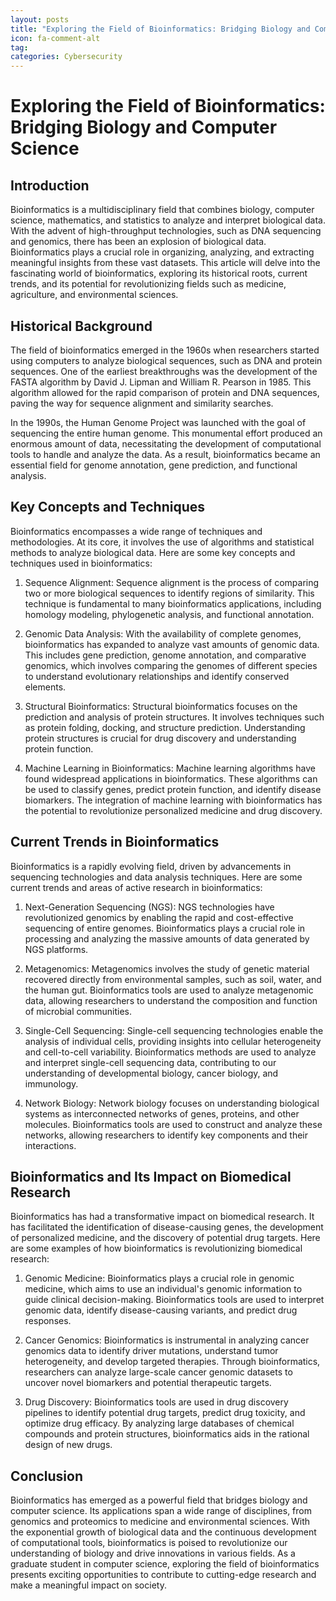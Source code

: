 ```yaml
---
layout: posts
title: "Exploring the Field of Bioinformatics: Bridging Biology and Computer Science"
icon: fa-comment-alt
tag:      
categories: Cybersecurity
---
```



# Exploring the Field of Bioinformatics: Bridging Biology and Computer Science

## Introduction

Bioinformatics is a multidisciplinary field that combines biology, computer science, mathematics, and statistics to analyze and interpret biological data. With the advent of high-throughput technologies, such as DNA sequencing and genomics, there has been an explosion of biological data. Bioinformatics plays a crucial role in organizing, analyzing, and extracting meaningful insights from these vast datasets. This article will delve into the fascinating world of bioinformatics, exploring its historical roots, current trends, and its potential for revolutionizing fields such as medicine, agriculture, and environmental sciences.

## Historical Background

The field of bioinformatics emerged in the 1960s when researchers started using computers to analyze biological sequences, such as DNA and protein sequences. One of the earliest breakthroughs was the development of the FASTA algorithm by David J. Lipman and William R. Pearson in 1985. This algorithm allowed for the rapid comparison of protein and DNA sequences, paving the way for sequence alignment and similarity searches.

In the 1990s, the Human Genome Project was launched with the goal of sequencing the entire human genome. This monumental effort produced an enormous amount of data, necessitating the development of computational tools to handle and analyze the data. As a result, bioinformatics became an essential field for genome annotation, gene prediction, and functional analysis.

## Key Concepts and Techniques

Bioinformatics encompasses a wide range of techniques and methodologies. At its core, it involves the use of algorithms and statistical methods to analyze biological data. Here are some key concepts and techniques used in bioinformatics:

1. Sequence Alignment: Sequence alignment is the process of comparing two or more biological sequences to identify regions of similarity. This technique is fundamental to many bioinformatics applications, including homology modeling, phylogenetic analysis, and functional annotation.

2. Genomic Data Analysis: With the availability of complete genomes, bioinformatics has expanded to analyze vast amounts of genomic data. This includes gene prediction, genome annotation, and comparative genomics, which involves comparing the genomes of different species to understand evolutionary relationships and identify conserved elements.

3. Structural Bioinformatics: Structural bioinformatics focuses on the prediction and analysis of protein structures. It involves techniques such as protein folding, docking, and structure prediction. Understanding protein structures is crucial for drug discovery and understanding protein function.

4. Machine Learning in Bioinformatics: Machine learning algorithms have found widespread applications in bioinformatics. These algorithms can be used to classify genes, predict protein function, and identify disease biomarkers. The integration of machine learning with bioinformatics has the potential to revolutionize personalized medicine and drug discovery.

## Current Trends in Bioinformatics

Bioinformatics is a rapidly evolving field, driven by advancements in sequencing technologies and data analysis techniques. Here are some current trends and areas of active research in bioinformatics:

1. Next-Generation Sequencing (NGS): NGS technologies have revolutionized genomics by enabling the rapid and cost-effective sequencing of entire genomes. Bioinformatics plays a crucial role in processing and analyzing the massive amounts of data generated by NGS platforms.

2. Metagenomics: Metagenomics involves the study of genetic material recovered directly from environmental samples, such as soil, water, and the human gut. Bioinformatics tools are used to analyze metagenomic data, allowing researchers to understand the composition and function of microbial communities.

3. Single-Cell Sequencing: Single-cell sequencing technologies enable the analysis of individual cells, providing insights into cellular heterogeneity and cell-to-cell variability. Bioinformatics methods are used to analyze and interpret single-cell sequencing data, contributing to our understanding of developmental biology, cancer biology, and immunology.

4. Network Biology: Network biology focuses on understanding biological systems as interconnected networks of genes, proteins, and other molecules. Bioinformatics tools are used to construct and analyze these networks, allowing researchers to identify key components and their interactions.

## Bioinformatics and Its Impact on Biomedical Research

Bioinformatics has had a transformative impact on biomedical research. It has facilitated the identification of disease-causing genes, the development of personalized medicine, and the discovery of potential drug targets. Here are some examples of how bioinformatics is revolutionizing biomedical research:

1. Genomic Medicine: Bioinformatics plays a crucial role in genomic medicine, which aims to use an individual's genomic information to guide clinical decision-making. Bioinformatics tools are used to interpret genomic data, identify disease-causing variants, and predict drug responses.

2. Cancer Genomics: Bioinformatics is instrumental in analyzing cancer genomics data to identify driver mutations, understand tumor heterogeneity, and develop targeted therapies. Through bioinformatics, researchers can analyze large-scale cancer genomic datasets to uncover novel biomarkers and potential therapeutic targets.

3. Drug Discovery: Bioinformatics tools are used in drug discovery pipelines to identify potential drug targets, predict drug toxicity, and optimize drug efficacy. By analyzing large databases of chemical compounds and protein structures, bioinformatics aids in the rational design of new drugs.

## Conclusion

Bioinformatics has emerged as a powerful field that bridges biology and computer science. Its applications span a wide range of disciplines, from genomics and proteomics to medicine and environmental sciences. With the exponential growth of biological data and the continuous development of computational tools, bioinformatics is poised to revolutionize our understanding of biology and drive innovations in various fields. As a graduate student in computer science, exploring the field of bioinformatics presents exciting opportunities to contribute to cutting-edge research and make a meaningful impact on society.